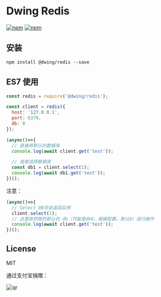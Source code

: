 # Dwing Redis

[![npm](https://img.shields.io/npm/v/@dwing/redis.svg?style=plastic)](https://npmjs.org/package/@dwing/redis) [![npm](https://img.shields.io/npm/dt/@dwing/redis.svg?style=plastic)](https://npmjs.org/package/@dwing/redis)

## 安装

```
npm install @dwing/redis --save
```

## ES7 使用

```js
const redis = require('@dwing/redis');

const client = redis({
  host: '127.0.0.1',
  port: 6379,
  db: 0
});

(async()=>{
  // 直接用默认的数据库
  console.log(await client.get('test'));

  // 或者选择数据库
  const db1 = client.select(1);
  console.log(await db1.get('test'));
})();
```

注意：

```js
(async()=>{
  // Select DB将会返回实例
  client.select(1);
  // 这里依然用的默认的 db（可能是db0，根据配置，默认0）进行操作
  console.log(await client.get('test'));
})();
```

## License

MIT

通过支付宝捐赠：

![qr](https://cloud.githubusercontent.com/assets/1890238/15489630/fccbb9cc-2193-11e6-9fed-b93c59d6ef37.png)
